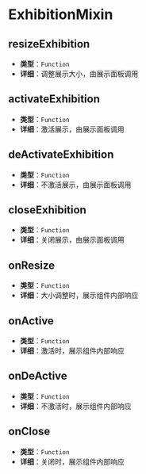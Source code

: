 # ExhibitionMixin

## resizeExhibition

- **类型**：`Function`
- **详细**：调整展示大小，由展示面板调用

## activateExhibition

- **类型**：`Function`
- **详细**：激活展示，由展示面板调用

## deActivateExhibition

- **类型**：`Function`
- **详细**：不激活展示，由展示面板调用

## closeExhibition

- **类型**：`Function`
- **详细**：关闭展示，由展示面板调用

## onResize

- **类型**：`Function`
- **详细**：大小调整时，展示组件内部响应

## onActive

- **类型**：`Function`
- **详细**：激活时，展示组件内部响应

## onDeActive

- **类型**：`Function`
- **详细**：不激活时，展示组件内部响应

## onClose

- **类型**：`Function`
- **详细**：关闭时，展示组件内部响应
